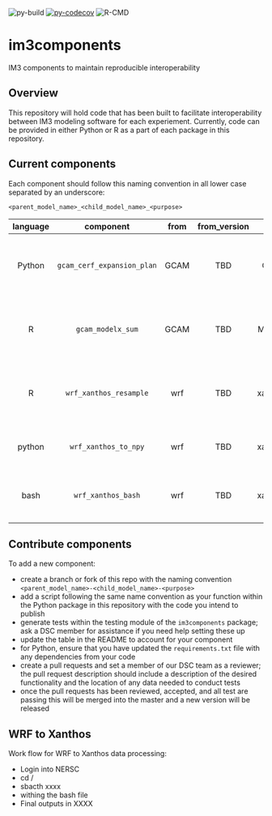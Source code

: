 ![py-build](https://github.com/IMMM-SFA/im3components/workflows/py-build/badge.svg) [![py-codecov](https://codecov.io/gh/IMMM-SFA/im3components/branch/main/graph/badge.svg)](https://codecov.io/gh/IMMM-SFA/im3components) ![R-CMD](https://github.com/IMMM-SFA/im3components/workflows/R-CMD/badge.svg)

# im3components
IM3 components to maintain reproducible interoperability

## Overview
This repository will hold code that has been built to facilitate interoperability between IM3 modeling software for each experiement.  Currently, code can be provided in either Python or R as a part of each package in this repository.

## Current components
Each component should follow this naming convention in all lower case separated by an underscore:

`<parent_model_name>_<child_model_name>_<purpose>`

| language | component | from | from_version | to | to_version | description |
| :--: | :--: | :--: | :--: | :--: | :--: | -- |
| Python | `gcam_cerf_expansion_plan` | GCAM | TBD | CERF | TBD | converts a GCAM-USA electricity capacity expansion plan into the format needed for CERF's inputs. |
| R | `gcam_modelx_sum` | GCAM | TBD | ModelX | TBD | example function to represent data from GCAM being converted for some use by ModelX (fake model) |
| R | `wrf_xanthos_resample` | wrf | TBD | xanthos | v2.4.0 | resample from WRF hourly, 12kmx12km data to Xanthos monthly, 0.5x0.5deg grid for each WRF parameter selected.|
| python | `wrf_xanthos_to_npy` | wrf | TBD | xanthos | v2.4.0 | convert .csv file out from wrf_xanthos_resample to .npy for xanthos|
| bash | `wrf_xanthos_bash` | wrf | TBD | xanthos | v2.4.0 | run wrf_xanthos_resample and wrf_xanthos_to_npy on NERSC|


## Contribute components
To add a new component:
 - create a branch or fork of this repo with the naming convention `<parent_model_name>-<child_model_name>-<purpose>`
 - add a script following the same name convention as your function within the Python package in this repository with the code you intend to publish
 - generate tests within the testing module of the `im3components` package; ask a DSC member for assistance if you need help setting these up
 - update the table in the README to account for your component
 - for Python, ensure that you have updated the `requirements.txt` file with any dependencies from your code
 - create a pull requests and set a member of our DSC team as a reviewer; the pull request description should include a description of the desired functionality and the location of any data needed to conduct tests
 - once the pull requests has been reviewed, accepted, and all test are passing this will be merged into the master and a new version will be released


## WRF to Xanthos
Work flow for WRF to Xanthos data processing:
- Login into NERSC
- cd /
- sbacth xxxx
- withing the bash file
- Final outputs in XXXX
